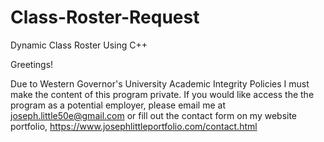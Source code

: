 # Class-Roster-Request
Dynamic Class Roster Using C++

Greetings!

Due to Western Governor's University Academic Integrity Policies I must make the content of this program private. If you would like access the the program as a potential employer, please email me at joseph.little50e@gmail.com or fill out the contact form on my website portfolio, https://www.josephlittleportfolio.com/contact.html

